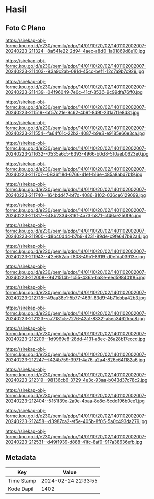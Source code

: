 # Hasil

## Foto C Plano

https://sirekap-obj-formc.kpu.go.id/e230/pemilu/pdpr/14/01/10/20/02/1401102002007-20240223-211324--8a541e22-2d94-4aec-a8d0-1a01869d8e10.jpg

https://sirekap-obj-formc.kpu.go.id/e230/pemilu/pdpr/14/01/10/20/02/1401102002007-20240223-211403--93a9c2ab-081d-45cc-bef1-12c7a9b7c929.jpg

https://sirekap-obj-formc.kpu.go.id/e230/pemilu/pdpr/14/01/10/20/02/1401102002007-20240223-211439--04f96049-7e0c-41cf-8536-9c99dfa76ff0.jpg

https://sirekap-obj-formc.kpu.go.id/e230/pemilu/pdpr/14/01/10/20/02/1401102002007-20240223-211519--bf57c21e-9c62-4b9f-8d9f-231a7f1e8d31.jpg

https://sirekap-obj-formc.kpu.go.id/e230/pemilu/pdpr/14/01/10/20/02/1401102002007-20240223-211554--fa64f61c-22b2-4087-b9e3-e9185e66e3ca.jpg

https://sirekap-obj-formc.kpu.go.id/e230/pemilu/pdpr/14/01/10/20/02/1401102002007-20240223-211632--0535a6c5-6393-4966-b0d8-510aeb0623e0.jpg

https://sirekap-obj-formc.kpu.go.id/e230/pemilu/pdpr/14/01/10/20/02/1401102002007-20240223-211707--0836f18d-6766-41ef-b16e-485a8abd7b19.jpg

https://sirekap-obj-formc.kpu.go.id/e230/pemilu/pdpr/14/01/10/20/02/1401102002007-20240223-211740--164bdd47-bf7d-4086-8102-036ce6129099.jpg

https://sirekap-obj-formc.kpu.go.id/e230/pemilu/pdpr/14/01/10/20/02/1401102002007-20240223-211817--5f8b2334-816f-4a73-b871-cf46ae250f9c.jpg

https://sirekap-obj-formc.kpu.go.id/e230/pemilu/pdpr/14/01/10/20/02/1401102002007-20240223-211900--d8b40d44-b7b9-4231-89de-c9fe647b92a4.jpg

https://sirekap-obj-formc.kpu.go.id/e230/pemilu/pdpr/14/01/10/20/02/1401102002007-20240223-211943--42e652ab-f808-49b1-8919-d0efda03913e.jpg

https://sirekap-obj-formc.kpu.go.id/e230/pemilu/pdpr/14/01/10/20/02/1401102002007-20240223-212008--9421514b-1c55-436a-ba8e-eed598401f85.jpg

https://sirekap-obj-formc.kpu.go.id/e230/pemilu/pdpr/14/01/10/20/02/1401102002007-20240223-212718--49aa38e1-5b77-469f-83d9-4b71ebba42b3.jpg

https://sirekap-obj-formc.kpu.go.id/e230/pemilu/pdpr/14/01/10/20/02/1401102002007-20240223-212123--c77181c5-7276-42a1-8332-a5ec346255c8.jpg

https://sirekap-obj-formc.kpu.go.id/e230/pemilu/pdpr/14/01/10/20/02/1401102002007-20240223-212209--1d9969e8-28dd-4131-a8ec-26a28b17eccd.jpg

https://sirekap-obj-formc.kpu.go.id/e230/pemilu/pdpr/14/01/10/20/02/1401102002007-20240223-212247--f424b759-3971-4a76-a2a4-826c64f182a6.jpg

https://sirekap-obj-formc.kpu.go.id/e230/pemilu/pdpr/14/01/10/20/02/1401102002007-20240223-212319--98136cb6-3729-4e3c-93aa-b043d37c78c2.jpg

https://sirekap-obj-formc.kpu.go.id/e230/pemilu/pdpr/14/01/10/20/02/1401102002007-20240223-212404--5151f39e-2a9e-4baa-8e8c-5cdd196b0ee1.jpg

https://sirekap-obj-formc.kpu.go.id/e230/pemilu/pdpr/14/01/10/20/02/1401102002007-20240223-212458--d3987ca2-ef5e-405b-8f05-5a0c493da279.jpg

https://sirekap-obj-formc.kpu.go.id/e230/pemilu/pdpr/14/01/10/20/02/1401102002007-20240223-212531--d49f1939-d888-41fc-8af0-917a38636efb.jpg


## Metadata

| Key        | Value               |
| ---------- | ------------------- |
| Time Stamp | 2024-02-24 22:33:55 |
| Kode Dapil | 1402                |



